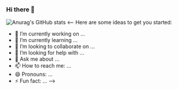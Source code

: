 ### Hi there 👋
![Anurag's GitHub stats](https://github-readme-stats.vercel.app/api?username=acvxx&count_private=true&show_icons=true&theme=default)
<--
Here are some ideas to get you started:

- 🔭 I’m currently working on ...
- 🌱 I’m currently learning ...
- 👯 I’m looking to collaborate on ...
- 🤔 I’m looking for help with ...
- 💬 Ask me about ...
- 📫 How to reach me: ...
- 😄 Pronouns: ...
- ⚡ Fun fact: ...
-->
